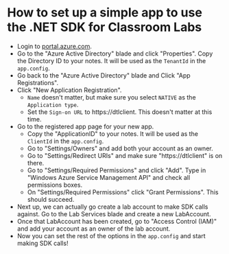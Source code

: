# How to set up a simple app to use the .NET SDK for Classroom Labs
* Login to [portal.azure.com](https://portal.azure.com).
* Go to the "Azure Active Directory" blade and click "Properties". Copy the Directory ID to your notes. It will be used as the `TenantId` in the `app.config`.
* Go back to the "Azure Active Directory" blade and Click "App Registrations".
* Click "New Application Registration".
  * `Name` doesn't matter, but make sure you select `NATIVE` as the `Application type`.
  * Set the `Sign-on URL` to https://dtlclient. This doesn't matter at this time.
* Go to the registered app page for your new app.
  * Copy the "ApplicationID" to your notes. It will be used as the `ClientId` in the `app.config`.
  * Go to "Settings/Owners" and add both your account as an owner.
  * Go to "Settings/Redirect URIs" and make sure "https://dtlclient" is on there.
  * Go to "Settings/Required Permissions" and click "Add". Type in "Windows Azure Service Management API" and check all permissions boxes.
  * On "Settings/Required Permissions" click "Grant Permissions". This should succeed.
* Next up, we can actually go create a lab account to make SDK calls against. Go to the Lab Services blade and create a new LabAccount.
* Once that LabAccount has been created, go to "Access Control (IAM)" and add your account as an owner of the lab account.
* Now you can set the rest of the options in the `app.config` and start making SDK calls!
